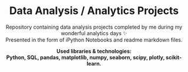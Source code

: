 <center><h1>Data Analysis / Analytics Projects</h1></center>

<p align=center>
Repository containing data analysis projects completed by me during my wonderful analytics days &#10024  <br>
Presented in the form of iPython Notebooks and readme markdown files.
</p>

<p align=center>
<b> Used libraries & technologies:<br>
Python, SQL, pandas, matplotlib, numpy, seaborn, scipy, plotly, scikit-learn.
</p>



  
 
